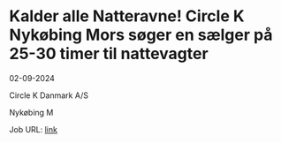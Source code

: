# Kalder alle Natteravne! Circle K Nykøbing Mors søger en sælger på 25-30 timer til nattevagter
02-09-2024

Circle K Danmark A/S

Nykøbing M

Job URL: [link](https://www.nordjyskejob.dk/resultat/kalder-alle-natteravne-circle-k-nykoebing-mors-soeger-en-saelger-paa-25-3-lja-85669078.aspx?jobId=LJA-85669078&list=SearchResultsJobsIds&index=8&querydesc=SearchJobQueryDescription&viewedfrom=1)


